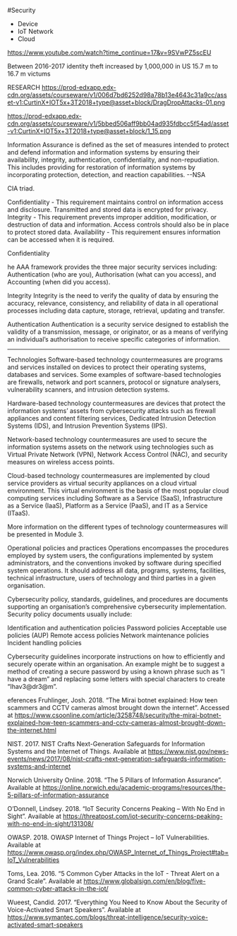 #Security
* Device
* IoT Network
* Cloud



https://www.youtube.com/watch?time_continue=17&v=9SVwPZ5scEU

Between 2016-2017 identity theft increased by 1,000,000 in US 15.7 m to 16.7 m victums


RESEARCH
https://prod-edxapp.edx-cdn.org/assets/courseware/v1/006d7bd6252d98a78b13e4643c31a9cc/asset-v1:CurtinX+IOT5x+3T2018+type@asset+block/DragDropAttacks-01.png


https://prod-edxapp.edx-cdn.org/assets/courseware/v1/5bbed506aff9bb04ad935fdbcc5f54ad/asset-v1:CurtinX+IOT5x+3T2018+type@asset+block/1_15.png



Information Assurance is defined as the set of measures intended to protect and defend information and information systems by ensuring their availability, integrity, authentication, confidentiality, and non-repudiation. This includes providing for restoration of information systems by incorporating protection, detection, and reaction capabilities.
--NSA


 CIA triad.

Confidentiality - This requirement maintains control on information access and disclosure. Transmitted and stored data is encrypted for privacy.
Integrity - This requirement prevents improper addition, modification, or destruction of data and information. Access controls should also be in place to protect stored data.
Availability - This requirement ensures information can be accessed when it is required. 



Confidentiality

he AAA framework provides the three major security services including:  Authentication (who are you), Authorisation (what can you access), and Accounting (when did you access).


Integrity
Integrity is the need to verify the quality of data by ensuring the accuracy, relevance, consistency, and reliability of data in all operational processes including data capture, storage, retrieval, updating and transfer. 


Authentication
Authentication is a security service designed to establish the validity of a transmission, message, or originator, or as a means of verifying an individual’s authorisation to receive specific categories of information. 





---

Technologies
Software-based technology countermeasures are programs and services installed on devices to protect their operating systems, databases and services. Some examples of software-based technologies are firewalls, network and port scanners, protocol or signature analysers, vulnerability scanners, and intrusion detection systems.

Hardware-based technology countermeasures are devices that protect the information systems’ assets from cybersecurity attacks such as firewall appliances and content filtering services, Dedicated Intrusion Detection Systems (IDS), and Intrusion Prevention Systems (IPS).

Network-based technology countermeasures are used to secure the information systems assets on the network using technologies such as Virtual Private Network (VPN), Network Access Control (NAC), and security measures on wireless access points. 

Cloud-based technology countermeasures are implemented by cloud service providers as virtual security appliances on a cloud virtual environment. This virtual environment is the basis of the most popular cloud computing services including Software as a Service (SaaS), Infrastructure as a Service (IaaS), Platform as a Service (PaaS), and IT as a Service (ITaaS).

More information on the different types of technology countermeasures will be presented in Module 3.

Operational policies and practices
Operations encompasses the procedures employed by system users, the configurations implemented by system administrators, and the conventions invoked by software during specified system operations. It should address all data, programs, systems, facilities, technical infrastructure, users of technology and third parties in a given organisation.

Cybersecurity policy, standards, guidelines, and procedures are documents supporting an organisation’s comprehensive cybersecurity implementation. Security policy documents usually include:

Identification and authentication policies
Password policies
Acceptable use policies (AUP)
Remote access policies 
Network maintenance policies 
Incident handling policies

Cybersecurity guidelines incorporate instructions on how to efficiently and securely operate within an organisation. An example might be to suggest a method of creating a secure password by using a known phrase such as “I have a dream” and replacing some letters with special characters to create “Ihav3@dr3@m”.

eferences
Fruhlinger, Josh. 2018. “The Mirai botnet explained: How teen scammers and CCTV cameras almost brought down the internet”. Accessed at https://www.csoonline.com/article/3258748/security/the-mirai-botnet-explained-how-teen-scammers-and-cctv-cameras-almost-brought-down-the-internet.html

NIST. 2017. NIST Crafts Next-Generation Safeguards for Information Systems and the Internet of Things. Available at https://www.nist.gov/news-events/news/2017/08/nist-crafts-next-generation-safeguards-information-systems-and-internet

Norwich University Online. 2018. “The 5 Pillars of Information Assurance”. Available at https://online.norwich.edu/academic-programs/resources/the-5-pillars-of-information-assurance

O’Donnell, Lindsey. 2018. “IoT Security Concerns Peaking – With No End in Sight”. Available at https://threatpost.com/iot-security-concerns-peaking-with-no-end-in-sight/131308/

OWASP. 2018. OWASP Internet of Things Project – IoT Vulnerabilities. Available at https://www.owasp.org/index.php/OWASP_Internet_of_Things_Project#tab=IoT_Vulnerabilities

Toms, Lea. 2016. “5 Common Cyber Attacks in the IoT - Threat Alert on a Grand Scale”. Available at https://www.globalsign.com/en/blog/five-common-cyber-attacks-in-the-iot/

Wueest, Candid. 2017. “Everything You Need to Know About the Security of Voice-Activated Smart Speakers”. Available at https://www.symantec.com/blogs/threat-intelligence/security-voice-activated-smart-speakers







